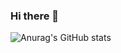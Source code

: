 ### Hi there 👋




![Anurag's GitHub stats](https://github-readme-stats.vercel.app/api?username=hamade-kj&show_icons=true&theme=radical&count_private=true)



